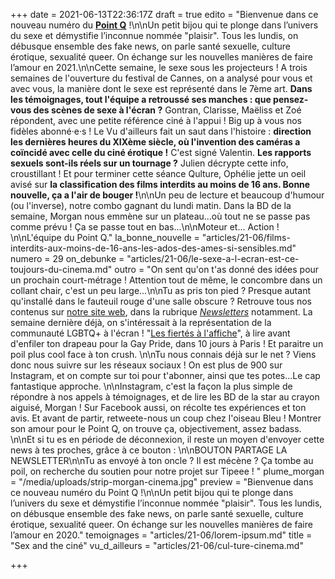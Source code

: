 +++
date = 2021-06-13T22:36:17Z
draft = true
edito = "Bienvenue dans ce nouveau numéro du [**Point Q**](https://lepointq.com) !\n\nUn petit bijou qui te plonge dans l’univers du sexe et démystifie l’inconnue nommée \"plaisir\". Tous les lundis, on débusque ensemble des fake news, on parle santé sexuelle, culture érotique, sexualité queer. On échange sur les nouvelles manières de faire l’amour en 2021.\n\nCette semaine, le sexe sous les projecteurs ! A trois semaines de l'ouverture du festival de Cannes, on a analysé pour vous et avec vous, la manière dont le sexe est représenté dans le 7ème art. **Dans les témoignages, tout l'équipe a retroussé ses manches : que pensez-vous des scènes de sexe à l'écran ?** Gontran, Clarisse, Maëliss et Zoé répondent, avec une petite référence ciné à l'appui ! Big up à vous nos fidèles abonné·e·s ! Le Vu d'ailleurs fait un saut dans l'histoire : **direction les dernières heures du XIXème siècle, où l'invention des caméras a coïncidé avec celle du ciné érotique !** C'est signé Valentin. **Les rapports sexuels sont-ils réels sur un tournage ?** Julien décrypte cette info, croustillant ! Et pour terminer cette séance Qulture, Ophélie jette un oeil avisé sur **la classification des films interdits au moins de 16 ans. Bonne nouvelle, ça a l'air de bouger !**\n\nUn peu de lecture et beaucoup d'humour (ou l'inverse), notre combo gagnant du lundi matin. Dans la BD de la semaine, Morgan nous emmène sur un plateau...où tout ne se passe pas comme prévu ! Ça se passe tout en bas...\n\nMoteur et... Action ! \n\nL'équipe du Point Q."
la_bonne_nouvelle = "articles/21-06/films-interdits-aux-moins-de-16-ans-les-ados-des-ames-si-sensibles.md"
numero = 29
on_debunke = "articles/21-06/le-sexe-a-l-ecran-est-ce-toujours-du-cinema.md"
outro = "On sent qu'on t'as donné des idées pour un prochain court-métrage ! Attention tout de même, le concombre dans un collant chair, c'est un peu large...\n\nTu as pris ton pied ? Presque autant qu'installé dans le fauteuil rouge d'une salle obscure ? Retrouve tous nos contenus sur [notre site web](https://lepointq.com), dans la rubrique [_Newsletters_](https://lepointq.com/newsletters/) notamment. La semaine dernière déjà, on s'intéressait à la représentation de la communauté LGBTQ+ à l'écran ! \"[Les fiertés à l'affiche](https://lepointq.com/newsletters/les-fiertes-a-l-affiche/)\", à lire avant d'enfiler ton drapeau pour la Gay Pride, dans 10 jours à Paris ! Et paraitre un poil plus cool face à ton crush. \n\nTu nous connais déjà sur le net ? Viens donc nous suivre sur les réseaux sociaux ! On est plus de 900 sur Instagram, et on compte sur toi pour t'abonner, ainsi que tes potes...Le cap fantastique approche. \n\nInstagram, c'est la façon la plus simple de répondre à nos appels à témoignages, et de lire les BD de la star au crayon aiguisé, Morgan ! Sur Facebook aussi, on récolte tes expériences et ton avis. Et avant de partir, retweete-nous un coup chez l'oiseau Bleu ! Montrer son amour pour le Point Q, on trouve ça, objectivement, assez badass. \n\nEt si tu es en période de déconnexion, il reste un moyen d'envoyer cette news à tes proches, grâce à ce bouton : \n\nBOUTON PARTAGE LA NEWSLETTER\n\nTu as envoyé à ton oncle ? Il est mécène ? Ça tombe au poil, on recherche du soutien pour notre projet sur Tipeee ! "
plume_morgan = "/media/uploads/strip-morgan-cinema.jpg"
preview = "Bienvenue dans ce nouveau numéro du Point Q !\n\nUn petit bijou qui te plonge dans l’univers du sexe et démystifie l’inconnue nommée \"plaisir\". Tous les lundis, on débusque ensemble des fake news, on parle santé sexuelle, culture érotique, sexualité queer. On échange sur les nouvelles manières de faire l’amour en 2020."
temoignages = "articles/21-06/lorem-ipsum.md"
title = "Sex and the ciné"
vu_d_ailleurs = "articles/21-06/cul-ture-cinema.md"

+++
